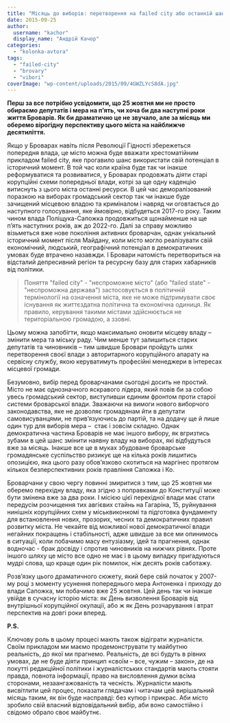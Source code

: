 ```yaml
---
title: "Місяць до виборів: перетворення на failed city або останній шанс на порятунок міста"
date: 2015-09-25
author: 
  username: "kachor"
  display_name: "Андрій Качор"
categories: 
  - "kolonka-avtora"
tags: 
  - "failed-city"
  - "brovary"
  - "vibori"
coverImage: "wp-content/uploads/2015/09/4GWZLYcS8dA.jpg"
---
```


**Перш за все потрібно усвідомити, що 25 жовтня ми не просто обираємо депутатів і мера на п’ять, чи хоча би два наступні роки життя Броварів. Як би драматично це не звучало, але за місяць ми оберемо вірогідну перспективу цього міста на найближче десятиліття.**

Якщо у Броварах навіть після Революції Гідності збережеться попередня влада, це місто можна буде вважати хрестоматійним прикладом failed city, яке прогавило шанс використати свій потенціал в історичний момент. В той час коли країна буде так чи інакше реформуватися та розвиватися, у Броварах продовжать діяти старі корупційні схеми попередньої влади, котрі за ще одну каденцію витиснуть з цього міста останні ресурси. В цей час деморалізований поразкою на виборах громадський сектор так чи інакше буде зачищений місцевою владою та криміналом і навряд чи оговтається до наступного голосування, яке ймовірно, відбудеться 2017-го року. Таким чином влада Поліщука-Сапожка продовжиться щонайменше на ще п’ять наступних років, аж до 2022-го. Далі за справу можливо візьметься вже нове покоління активних броварчан, однак унікальний історичний момент після Майдану, коли місто могло реалізувати свій  економічний, людський, географічний потенціал в демократичних умовах буде втрачено назавжди. І Бровари натомість перетвориться на відсталий депресивний регіон та ресурсну базу для старих хабарників від політики.

> Поняття "failed city" - "неспроможне місто" (або "failed state" - "неспроможна держава") застосовується в політичній термінології на означення міста, яке не може підтримувати своє існування як життєздатна політична та економічна одиниця. Як правило, керування такими містами здійснюється не територіальною громадою, а ззовні.

Цьому можна запобігти, якщо максимально оновити місцеву владу – змінити мера та міську раду. Чим менше тут залишиться старих депутатів та чиновників – тим швидше Бровари пройдуть шлях перетворення своєї влади з авторитарного корупційного апарату на сервісну службу, якою керуватимуть професійні менеджери в інтересах місцевої громади.

Безумовно, вибір перед броварчанами сьогодні досить не простий. Місто не має однозначного яскравого лідера, який повів би за собою увесь громадський сектор, виступивши єдиним фронтом проти старої системи броварської влади. Зважаючи на вимоги нового виборчого законодавства, яке не дозволяє громадянам йти в депутати самовисуванцями, не прив’язуючись до партій, та на додачу ще й лише один тур для виборів мера –  стає і зовсім складно. Однак демократична частина Броварів не має іншого вибору, як вгризтись зубами в цей шанс змінити наявну владу на виборах, які відбудуться вже за місяць. Інакше все це в муках збудоване броварське громадянське суспільство ризикує ще на кілька років лишитись опозицією, яка цього разу обов’язково скотиться на маргінес протягом кількох безперспективних років правління Сапожка і Ко.

Броварчани у свою чергу повинні змиритися з тим, що 25 жовтня ми оберемо перехідну владу, яка згідно з поправками до Конституції може бути змінена вже за два роки. І місією цієї перехідної влади має стати передусім розчищення тих авгієвих стайнь на Гагаріна, 15, руйнування нинішніх корупційних схем у міськвиконкомі та підготовка фундаменту для встановлення нових, прозорих, чесних та демократичних правил розвитку міста. Не чекайте від можливої нової демократичної влади негайних покращень і стабільності, адже швидше за все ми опинимось в ситуації, коли побачимо масу ентузіазму, ідей та прагнення, однак водночас - брак досвіду і спротив чиновників на нижчих рівнях. Проте іншого шляху це місто все одно не має і в цьому випадку пригадуються мудрі слова, що краще один рік помилок, ніж десять років саботажу.

Розв’язку цього драматичного сюжету, який бере свій початок у 2007-му році з моменту усунення попереднього мера Антоненка і приходу до влади Сапожка, ми побачимо вже 25 жовтня. Цей день так чи інакше увійде в сучасну історію міста: як День визволення Броварів від внутрішньої корупційної окупації, або ж як День розчарування і втрат перспектив на довгі роки вперед.

**P.S.**

Ключову роль в цьому процесі мають також відіграти журналісти. Своїм прикладом ми маємо продемонструвати ту майбутню реальність, до якої ми прагнемо. Реальність, де всі будуть в рівних умовах, де не буде діяти принцип «своїм – все, чужим – закон», де на покутті редакційної політики і журналістських стандартів мають стояти правда, повнота інформації, право на висловлення думки всіма сторонами, незаангажованість та чесність. Журналісти мають висвітлити цей процес, показати глядачам і читачам цей вирішальний місяць таким, як він буде насправді: без купюр і прикрас. Аби місто зробило свій власний відповідальний вибір, аби воно самостійно і свідомо обрало своє майбутнє.
